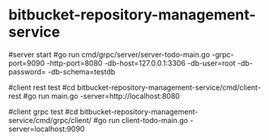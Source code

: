 # bitbucket-repository-management-service
#server start
#go run cmd/grpc/server/server-todo-main.go -grpc-port=9090 -http-port=8080 -db-host=127.0.0.1:3306 -db-user=root -db-password=<pass> -db-schema=testdb

#client rest test
#cd bitbucket-repository-management-service/cmd/client-rest
#go run main.go -server=http://localhost:8080

#client grpc test
#cd bitbucket-repository-management-service/cmd/grpc/client/
#go run client-todo-main.go -server=localhost:9090